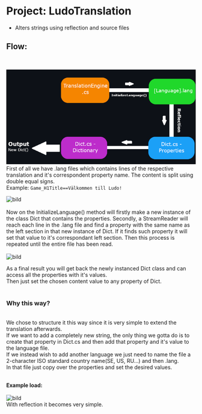 # Project: LudoTranslation
* Alters strings using reflection and source files
## Flow:
<br>

![GitHub Logo](/Documentation/Images./graph.png)
<br>
First of all we have .lang files which contains lines of the respective translation and it's correspondent property name. The content is split using double equal signs.
<br>
Example: `Game_H1Title==Välkommen till Ludo!`
<br>

![bild](https://user-images.githubusercontent.com/70197523/120020039-7f5cb780-bfe9-11eb-85d3-92bcf1631f6f.png)
<br><br>
Now on the InitializeLanguage() method will firstly make a new instance of the class Dict that contains the properties.
Secondly, a StreamReader will reach each line in the .lang file and find a property with the same name as the left section in that new instance of Dict. If it finds such property it will set that value to it's correspondant left section. Then this process is repeated until the entire file has been read.<br><br>
![bild](https://user-images.githubusercontent.com/70197523/120020686-58eb4c00-bfea-11eb-91c9-5982bced1e3f.png)


As a final result you will get back the newly instanced Dict class and can access all the properties with it's values.<br>
Then just set the chosen content value to any property of Dict.<br><br>

### Why this way?
<br>
We chose to structure it this way since it is very simple to extend the translation afterwards.<br>
If we want to add a completely new string, the only thing we gotta do is to create that property in Dict.cs and then add that property and it's value to the language file.
<br>
If we instead wish to add another language we just need to name the file a 2-character ISO standard country name(SE, US, RU...) and then .lang.<br>
In that file just copy over the properties and set the desired values.<br><br>

**Example load:**
<br><br>
![bild](https://user-images.githubusercontent.com/70197523/120021278-242bc480-bfeb-11eb-96f1-60fadae121d9.png)
<br>
With reflection it becomes very simple.
